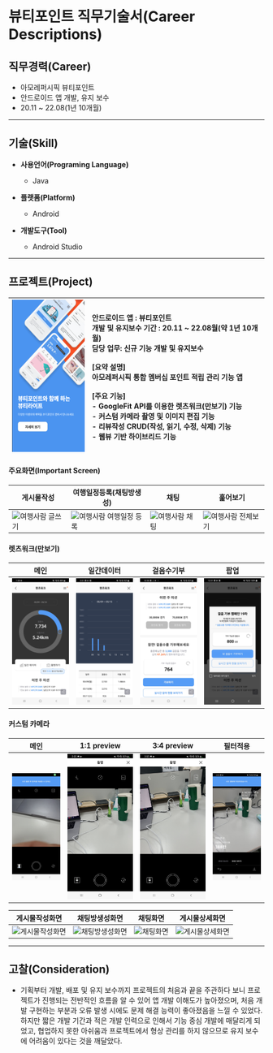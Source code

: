 # 뷰티포인트 직무기술서(Career Descriptions)
## 직무경력(Career)
  - 아모레퍼시픽 뷰티포인트
  - 안드로이드 앱 개발, 유지 보수
  - 20.11 ~ 22.08(1년 10개월)
---
## 기술(Skill)

- **사용언어(Programing Language)**
  - Java

- **플랫폼(Platform)**
  - Android
  
- **개발도구(Tool)**
  - Android Studio
---  
## 프로젝트(Project)

| <a href="https://play.google.com/store/apps/details?id=com.amorepacific.handset&hl=ko" target="_blank"><img src="/images/bp_website.png" width="150px" height="300px" title="플레이스토어" alt="플레이스토어"></img></a> | 안드로이드 앱 : 뷰티포인트<br>개발 및 유지보수 기간 : 20.11 ~ 22.08월(약 1년 10개월)<br>담당 업무: 신규 기능 개발 및 유지보수<br><br>[요약 설명]<br>아모레퍼시픽 통합 멤버십 포인트 적립 관리 기능 앱<br><br>[주요 기능]<br>- GoogleFit API를 이용한 렛츠워크(만보기) 기능<br>- 커스텀 카메라 촬영 및 이미지 편집 기능<br>- 리뷰작성  CRUD(작성, 읽기, 수정, 삭제) 기능<br> - 웹뷰 기반 하이브리드 기능|
| ----- | :---- |

#### 주요화면(Important Screen)
| 게시물작성 | 여행일정등록(채팅방생성) | 채팅 | 훑어보기 |
| ----- | ---- | ----- | ---- |
|![여행사람 글쓰기](/images/01_feed_write.gif)| ![여행사람 여행일정 등록](/images/02_create_chat.gif) |![여행사람 채팅](/images/03_chating.gif)| ![여행사람 전체보기](/images/04_comment.gif) |

#### 렛츠워크(만보기)
| 메인 | 일간데이터 | 걸음수기부 | 팝업 |
| ----- | ---- | ----- | ---- |
| ![메인](/images/01_letswalk.jpg) | ![일간데이터](/images/02_daily_data.jpg) | ![걸음수기부](/images/03_donation.jpg) | ![팝업](/images/04_popup.jpg) |

#### 커스텀 카메라
| 메인 | 1:1 preview | 3:4 preview | 필터적용 |
| ----- | ---- | ----- | ---- |
| ![카메라메인](/images/11_camera.jpg) | ![1:1prview](/images/11_preview11.jpg) | ![3:4prview](/images/11_preview34.jpg) | ![필터적용](/images/11_filter.jpg) |

| 게시물작성화면 | 채팅방생성화면 | 채팅화면 | 게시물상세화면 |
| ----- | ---- | ----- | ---- |
| ![게시물작성화면](/images/09_feed_write.png) | ![채팅방생성화면](/images/10_create_chat.png) | ![채팅화면](/images/11_chating.png) | ![게시물상세화면](/images/12_detail.png) |

---
## 고찰(Consideration)
- 기획부터 개발, 배포 및 유지 보수까지 프로젝트의 처음과 끝을 주관하다 보니 프로젝트가 진행되는 전반적인 흐름을 알 수 있어 앱 개발 이해도가 높아졌으며, 처음 개발 구현하는 부분과 오류 발생 시에도 문제 해결 능력이 좋아졌음을 느낄 수 있었다. 하지만 짧은 개발 기간과 적은 개발 인력으로 인해서 기능 중심 개발에 매달리게 되었고, 협업하지 못한 아쉬움과 프로젝트에서 형상 관리를 하지 않으므로 유지 보수에 어려움이 있다는 것을 깨달았다.
